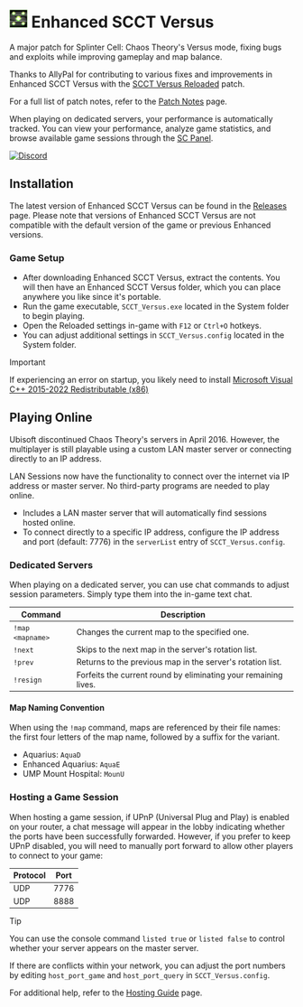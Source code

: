 # <img src="Images/icon.png" width="32"> Enhanced SCCT Versus
A major patch for Splinter Cell: Chaos Theory's Versus mode, fixing bugs and exploits while improving gameplay and map balance.

Thanks to AllyPal for contributing to various fixes and improvements in Enhanced SCCT Versus with the [SCCT Versus Reloaded](https://allypal.github.io/SCCT_Versus_Reloaded) patch.

For a full list of patch notes, refer to the [Patch Notes](PatchNotes.md) page.

When playing on dedicated servers, your performance is automatically tracked. You can view your performance, analyze game statistics, and browse available game sessions through the [SC Panel](https://sc-panel.com/).

[![Discord](https://img.shields.io/discord/934536491420508281?color=%237289DA&label=Members&logo=discord&logoColor=white)](https://discord.gg/rmBp94uR58)

## Installation
The latest version of Enhanced SCCT Versus can be found in the [Releases](https://github.com/Joshhhuaaa/EnhancedSCCTVersus/releases) page. Please note that versions of Enhanced SCCT Versus are not compatible with the default version of the game or previous Enhanced versions.

### Game Setup
- After downloading Enhanced SCCT Versus, extract the contents. You will then have an Enhanced SCCT Versus folder, which you can place anywhere you like since it's portable.
- Run the game executable, `SCCT_Versus.exe` located in the System folder to begin playing.
- Open the Reloaded settings in-game with `F12` or `Ctrl+O` hotkeys.
- You can adjust additional settings in `SCCT_Versus.config` located in the System folder.

> [!IMPORTANT]
> If experiencing an error on startup, you likely need to install [Microsoft Visual C++ 2015-2022 Redistributable (x86)](https://aka.ms/vs/17/release/vc_redist.x86.exe)

## Playing Online
Ubisoft discontinued Chaos Theory's servers in April 2016. However, the multiplayer is still playable using a custom LAN master server or connecting directly to an IP address. 

LAN Sessions now have the functionality to connect over the internet via IP address or master server. No third-party programs are needed to play online.
 - Includes a LAN master server that will automatically find sessions hosted online.
 - To connect directly to a specific IP address, configure the IP address and port (default: 7776) in the `serverList` entry of `SCCT_Versus.config`.

### Dedicated Servers
When playing on a dedicated server, you can use chat commands to adjust session parameters. Simply type them into the in-game text chat.

| Command          | Description                                                                |
| ---------------- | -------------------------------------------------------------------------- |
| `!map <mapname>` | Changes the current map to the specified one.                              |
| `!next`          | Skips to the next map in the server's rotation list.                       |
| `!prev`          | Returns to the previous map in the server's rotation list.                 |
| `!resign`        | Forfeits the current round by eliminating your remaining lives.            |

#### Map Naming Convention
When using the `!map` command, maps are referenced by their file names: the first four letters of the map name, followed by a suffix for the variant.
- Aquarius: `AquaD`
- Enhanced Aquarius: `AquaE`
- UMP Mount Hospital: `MounU`

### Hosting a Game Session
When hosting a game session, if UPnP (Universal Plug and Play) is enabled on your router, a chat message will appear in the lobby indicating whether the ports have been successfully forwarded. However, if you prefer to keep UPnP disabled, you will need to manually port forward to allow other players to connect to your game:

| Protocol | Port  |
|----------|-------|
| UDP      | 7776  |
| UDP      | 8888  |

>[!TIP]
> You can use the console command `listed true` or `listed false` to control whether your server appears on the master server.

If there are conflicts within your network, you can adjust the port numbers by editing `host_port_game` and `host_port_query` in `SCCT_Versus.config`.

For additional help, refer to the [Hosting Guide](https://gist.github.com/Joshhhuaaa/6e4f8ff745f5fe5148d4d8b265fa6518) page.
